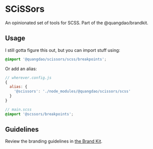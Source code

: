 # SCiSSors

An opinionated set of tools for SCSS. Part of the @quangdao/brandkit.

## Usage

I still gotta figure this out, but you can import stuff using:

```scss
@import '@quangdao/scissors/scss/breakpoints';
```

Or add an alias:

```js
// wherever.config.js
{
  alias: {
    '@scissors': './node_modules/@quangdao/scissors/scss'
  }
}
```

```scss
// main.scss
@import '@scssors/breakpoints';
```

## Guidelines

Review the branding guidelines in [the Brand Kit](https://github.com/quangdaon/brandkit/blob/main/styleguides/scissors.md).
